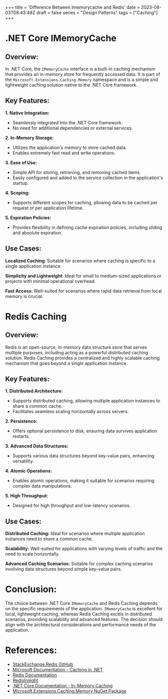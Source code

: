 +++
title = 'Difference Between Imemorycache and Redis'
date = 2023-08-03T08:43:48Z
draft = false
series = "Design Patterns"
tags = ["Caching"]
+++

# .NET Core IMemoryCache

## Overview:

In .NET Core, the `IMemoryCache` interface is a built-in caching mechanism that provides an in-memory store for frequently accessed data. It is part of the `Microsoft.Extensions.Caching.Memory` namespace and is a simple and lightweight caching solution native to the .NET Core framework.

## Key Features:

**1. Native Integration:**

- Seamlessly integrated into the .NET Core framework.
- No need for additional dependencies or external services.

**2. In-Memory Storage:**

- Utilizes the application's memory to store cached data.
- Enables extremely fast read and write operations.

**3. Ease of Use:**

- Simple API for storing, retrieving, and removing cached items.
- Easily configured and added to the service collection in the application's startup.

**4. Scoping:**

- Supports different scopes for caching, allowing data to be cached per request or per application lifetime.

**5. Expiration Policies:**

- Provides flexibility in defining cache expiration policies, including sliding and absolute expiration.

## Use Cases:

**Localized Caching**:
Suitable for scenarios where caching is specific to a single application instance.

**Simplicity and Lightweight**:
Ideal for small to medium-sized applications or projects with minimal operational overhead.

**Fast Access**:
Well-suited for scenarios where rapid data retrieval from local memory is crucial.

# Redis Caching

## Overview:

Redis is an open-source, in-memory data structure store that serves multiple purposes, including acting as a powerful distributed caching solution. Redis Caching provides a centralized and highly scalable caching mechanism that goes beyond a single application instance.

## Key Features:

**1. Distributed Architecture:**

- Supports distributed caching, allowing multiple application instances to share a common cache.
- Facilitates seamless scaling horizontally across servers.

**2. Persistence:**

- Offers optional persistence to disk, ensuring data survives application restarts.

**3. Advanced Data Structures:**

- Supports various data structures beyond key-value pairs, enhancing versatility.

**4. Atomic Operations:**

- Enables atomic operations, making it suitable for scenarios requiring complex data manipulations.

**5. High Throughput:**

- Designed for high throughput and low-latency scenarios.

## Use Cases:

**Distributed Caching:**
Ideal for scenarios where multiple application instances need to share a common cache.

**Scalability:**
Well-suited for applications with varying levels of traffic and the need to scale horizontally.

**Advanced Caching Scenarios:**
Suitable for complex caching scenarios involving data structures beyond simple key-value pairs.

# Conclusion:

The choice between .NET Core `IMemoryCache` and Redis Caching depends on the specific requirements of the application. `IMemoryCache` is excellent for local, lightweight caching, whereas Redis Caching excels in distributed scenarios, providing scalability and advanced features. The decision should align with the architectural considerations and performance needs of the application.

# References:

- [StackExchange.Redis GitHub](https://github.com/StackExchange/StackExchange.Redis)
- [Microsoft Documentation - Caching in .NET](https://docs.microsoft.com/en-us/aspnet/core/performance/caching)
- [Redis Documentation](https://redis.io/documentation)
- [RedisInsight](https://redislabs.com/redis-enterprise/redis-insight/)
- [.NET Core Documentation - In-Memory Caching](https://docs.microsoft.com/en-us/aspnet/core/performance/caching/memory)
- [Microsoft.Extensions.Caching.Memory NuGet Package](https://www.nuget.org/packages/Microsoft.Extensions.Caching.Memory/)
